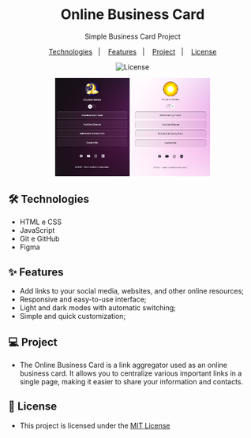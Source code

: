 
<h1 align="center"> Online Business Card </h1> 

<p align="center">Simple Business Card Project</p>

<p align="center">  
  <a href="#-technologies">Technologies</a>&nbsp;&nbsp;&nbsp;|&nbsp;&nbsp;&nbsp;
  <a href="#-features">Features</a>&nbsp;&nbsp;&nbsp;|&nbsp;&nbsp;&nbsp;
  <a href="#-project">Project</a>&nbsp;&nbsp;&nbsp;|&nbsp;&nbsp;&nbsp;
  <a href="#-license">License</a>  
</p>

<p align="center">
  <img alt="License" src="https://img.shields.io/static/v1?label=license&message=MIT&color=c920c9&labelColor=000000">
</p>

<p align="center">
  <img alt="projeto Online Business Card" src=".github/project-dark-mode.png" width="30%">

  <img alt="projeto Online Business Card" src=".github/project-light-mode.png" width="31.6%">
</p>


## 🛠 Technologies

- HTML e CSS
- JavaScript
- Git e GitHub
- Figma


## ✨ Features

- Add links to your social media, websites, and other online resources;
- Responsive and easy-to-use interface;
- Light and dark modes with automatic switching;
- Simple and quick customization;

## 💻 Project

- The Online Business Card is a link aggregator used as an online business card. It allows you to centralize various important links in a single page, making it easier to share your information and contacts.

## 📜 License

* This project is licensed under the [MIT License](https://choosealicense.com/licenses/mit/)

